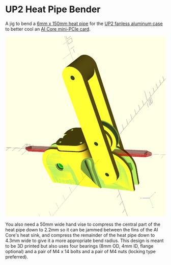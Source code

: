 # UP2 Heat Pipe Bender
A jig to bend a 
[6mm x 150mm heat pipe](https://www.europeanthermodynamics.com/products/heat-pipes/heat-pipes-sintered/heat-pipe-150mm-x-6mm-sf-06-150-s)
for the
[UP2 fanless aluminum case](https://up-shop.org/up-peripherals/142-up-squared-fanless-chassis-with-vesa-mounting-plate.html)
to better cool an
[AI Core mini-PCIe card](https://up-shop.org/featured/204-up-ai-core.html).

![Heat Pipe Bender](bender.png)

You also need a 50mm wide hand vise to compress the central part of the heat pipe down to 2.2mm so it can be jammed
between the fins of the AI Core's heat sink, and compress the remainder of the heat pipe down to 4.3mm wide to
give it a more appropriate bend radius.
This design is meant to be 3D printed but also uses four bearings (8mm OD, 4mm ID, flange optional) and a pair of 
M4 x 14 bolts and a pair of M4 nuts (locking type preferred).
